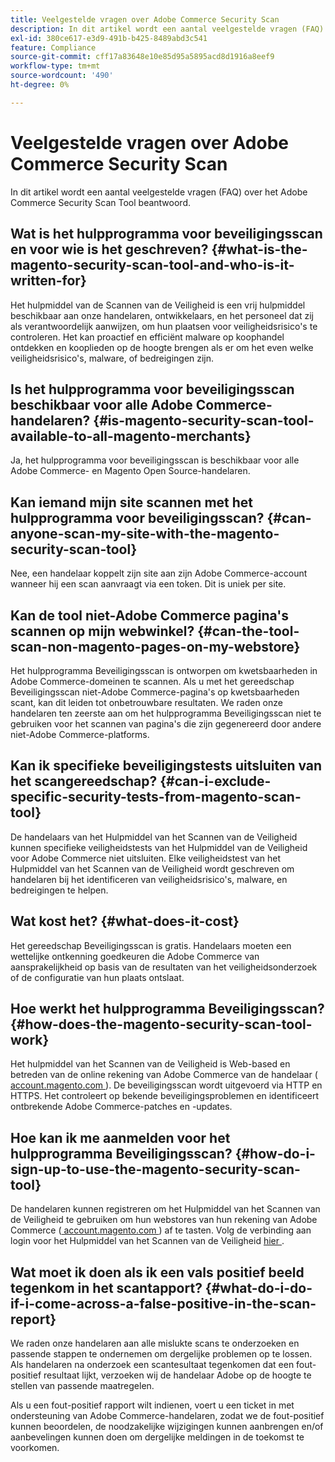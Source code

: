 ```yaml
---
title: Veelgestelde vragen over Adobe Commerce Security Scan
description: In dit artikel wordt een aantal veelgestelde vragen (FAQ) over het Adobe Commerce Security Scan Tool beantwoord.
exl-id: 380ce617-e3d9-491b-b425-8489abd3c541
feature: Compliance
source-git-commit: cff17a83648e10e85d95a5895acd8d1916a8eef9
workflow-type: tm+mt
source-wordcount: '490'
ht-degree: 0%

---
```


# Veelgestelde vragen over Adobe Commerce Security Scan

In dit artikel wordt een aantal veelgestelde vragen (FAQ) over het Adobe Commerce Security Scan Tool beantwoord.

## Wat is het hulpprogramma voor beveiligingsscan en voor wie is het geschreven? {#what-is-the-magento-security-scan-tool-and-who-is-it-written-for}

Het hulpmiddel van de Scannen van de Veiligheid is een vrij hulpmiddel beschikbaar aan onze handelaren, ontwikkelaars, en het personeel dat zij als verantwoordelijk aanwijzen, om hun plaatsen voor veiligheidsrisico&#39;s te controleren. Het kan proactief en efficiënt malware op koophandel ontdekken en kooplieden op de hoogte brengen als er om het even welke veiligheidsrisico&#39;s, malware, of bedreigingen zijn.

## Is het hulpprogramma voor beveiligingsscan beschikbaar voor alle Adobe Commerce-handelaren? {#is-magento-security-scan-tool-available-to-all-magento-merchants}

Ja, het hulpprogramma voor beveiligingsscan is beschikbaar voor alle Adobe Commerce- en Magento Open Source-handelaren.

## Kan iemand mijn site scannen met het hulpprogramma voor beveiligingsscan? {#can-anyone-scan-my-site-with-the-magento-security-scan-tool}

Nee, een handelaar koppelt zijn site aan zijn Adobe Commerce-account wanneer hij een scan aanvraagt via een token. Dit is uniek per site.

## Kan de tool niet-Adobe Commerce pagina&#39;s scannen op mijn webwinkel? {#can-the-tool-scan-non-magento-pages-on-my-webstore}

Het hulpprogramma Beveiligingsscan is ontworpen om kwetsbaarheden in Adobe Commerce-domeinen te scannen. Als u met het gereedschap Beveiligingsscan niet-Adobe Commerce-pagina&#39;s op kwetsbaarheden scant, kan dit leiden tot onbetrouwbare resultaten. We raden onze handelaren ten zeerste aan om het hulpprogramma Beveiligingsscan niet te gebruiken voor het scannen van pagina&#39;s die zijn gegenereerd door andere niet-Adobe Commerce-platforms.

## Kan ik specifieke beveiligingstests uitsluiten van het scangereedschap? {#can-i-exclude-specific-security-tests-from-magento-scan-tool}

De handelaars van het Hulpmiddel van het Scannen van de Veiligheid kunnen specifieke veiligheidstests van het Hulpmiddel van de Veiligheid voor Adobe Commerce niet uitsluiten. Elke veiligheidstest van het Hulpmiddel van het Scannen van de Veiligheid wordt geschreven om handelaren bij het identificeren van veiligheidsrisico&#39;s, malware, en bedreigingen te helpen.

## Wat kost het? {#what-does-it-cost}

Het gereedschap Beveiligingsscan is gratis. Handelaars moeten een wettelijke ontkenning goedkeuren die Adobe Commerce van aansprakelijkheid op basis van de resultaten van het veiligheidsonderzoek of de configuratie van hun plaats ontslaat.

## Hoe werkt het hulpprogramma Beveiligingsscan? {#how-does-the-magento-security-scan-tool-work}

Het hulpmiddel van het Scannen van de Veiligheid is Web-based en betreden van de online rekening van Adobe Commerce van de handelaar ([ account.magento.com ](https://account.magento.com/)). De beveiligingsscan wordt uitgevoerd via HTTP en HTTPS. Het controleert op bekende beveiligingsproblemen en identificeert ontbrekende Adobe Commerce-patches en -updates.

## Hoe kan ik me aanmelden voor het hulpprogramma Beveiligingsscan? {#how-do-i-sign-up-to-use-the-magento-security-scan-tool}

De handelaren kunnen registreren om het Hulpmiddel van het Scannen van de Veiligheid te gebruiken om hun webstores van hun rekening van Adobe Commerce ([ account.magento.com ](https://account.magento.com)) af te tasten. Volg de verbinding aan login voor het Hulpmiddel van het Scannen van de Veiligheid [ hier ](https://account.magento.com/scanner/dashboard/?_ga=2.83981338.267715797.1615821601-2099431409.1611073686).

## Wat moet ik doen als ik een vals positief beeld tegenkom in het scantapport? {#what-do-i-do-if-i-come-across-a-false-positive-in-the-scan-report}

We raden onze handelaren aan alle mislukte scans te onderzoeken en passende stappen te ondernemen om dergelijke problemen op te lossen. Als handelaren na onderzoek een scantesultaat tegenkomen dat een fout-positief resultaat lijkt, verzoeken wij de handelaar Adobe op de hoogte te stellen van passende maatregelen.

Als u een fout-positief rapport wilt indienen, voert u een ticket in met ondersteuning van Adobe Commerce-handelaren, zodat we de fout-positief kunnen beoordelen, de noodzakelijke wijzigingen kunnen aanbrengen en/of aanbevelingen kunnen doen om dergelijke meldingen in de toekomst te voorkomen.
